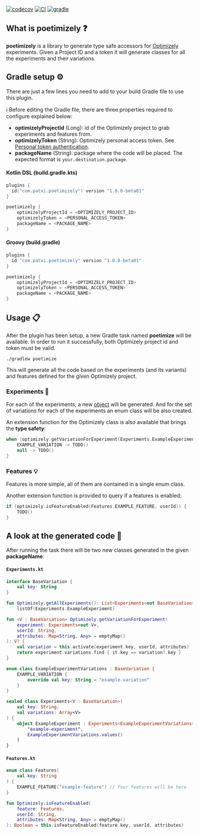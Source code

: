 [![codecov](https://codecov.io/gh/patxibocos/poetimizely/branch/master/graph/badge.svg)](https://codecov.io/gh/patxibocos/poetimizely)
[![CI](https://github.com/patxibocos/poetimizely/workflows/CI/badge.svg)](https://github.com/patxibocos/poetimizely/actions?query=workflow%3ACI)
[![gradle](https://img.shields.io/maven-metadata/v.svg?colorB=007ec6&label=gradle&metadataUrl=https%3A%2F%2Fplugins.gradle.org%2Fm2%2Fcom%2Fpatxi%2Fpoetimizely%2Fcom.patxi.poetimizely.gradle.plugin%2Fmaven-metadata.xml)](https://plugins.gradle.org/plugin/com.patxi.poetimizely)

## What is poetimizely ❓

**poetimizely** is a library to generate type safe accessors for [Optimizely](https://www.optimizely.com/) experiments.
Given a Project ID and a token it will generate classes for all the experiments and their variations.

## Gradle setup ⚙

There are just a few lines you need to add to your build Gradle file to use this plugin.

ℹ️ Before editing the Gradle file, there are three properties required to configure explained below:
- **optimizelyProjectId** (Long): id of the Optimizely project to grab experiments and features from. 
- **optimizelyToken** (String): Optimizely personal access token. See [Personal token authentication](https://docs.developers.optimizely.com/web/docs/personal-token).
- **packageName** (String): package where the code will be placed. The expected format is `your.destination.package`.

#### Kotlin DSL (build.gradle.kts)

```kotlin
plugins {
  id("com.patxi.poetimizely") version "1.0.0-beta01"
}

poetimizely {
    optimizelyProjectId = <OPTIMIZELY_PROJECT_ID> 
    optimizelyToken = <PERSONAL_ACCESS_TOKEN>
    packageName = <PACKAGE_NAME>
}
```

#### Groovy (build.gradle)

```groovy
plugins {
  id "com.patxi.poetimizely" version "1.0.0-beta01"
}

poetimizely {
    optimizelyProjectId = <OPTIMIZELY_PROJECT_ID> 
    optimizelyToken = <PERSONAL_ACCESS_TOKEN>
    packageName = <PACKAGE_NAME>
}

```

## Usage 📋

After the plugin has been setup, a new Gradle task named **poetimize** will be available. In order to run it successfully, both Optimizely project id and token must be valid.

```shell
./gradlew poetimize
```

This will generate all the code based on the experiments (and its variants) and features defined for the given Optimizely project.

### Experiments 🧪

For each of the experiments, a new [object](https://kotlinlang.org/docs/reference/object-declarations.html#object-declarations) will be generated. And for the set of variations for each of the experiments an enum class will be also created.

An extension function for the Optimizely class is also available that brings the **type safety**:

```kotlin
when (optimizely.getVariationForExperiment(Experiments.ExampleExperiment, userId)) {
    EXAMPLE_VARIATION -> TODO() 
    null -> TODO()
}
```

### Features 💡

Features is more simple, all of them are contained in a single enum class.

Another extension function is provided to query if a features is enabled:

```kotlin
if (optimizely.isFeatureEnabled(Features.EXAMPLE_FEATURE, userId)) {
    TODO()
}
```

## A look at the generated code 👀

After running the task there will be two new classes generated in the given **packageName**:

#### `Experiments.kt`

```kotlin
interface BaseVariation {
    val key: String
}

fun Optimizely.getAllExperiments(): List<Experiments<out BaseVariation>> =
    listOf(Experiments.ExampleExperiment)

fun <V : BaseVariation> Optimizely.getVariationForExperiment(
    experiment: Experiments<out V>,
    userId: String,
    attributes: Map<String, Any> = emptyMap()
): V? {
    val variation = this.activate(experiment.key, userId, attributes)
    return experiment.variations.find { it.key == variation?.key }
}

enum class ExampleExperimentVariations : BaseVariation {
    EXAMPLE_VARIATION {
        override val key: String = "example-variation"
    }
}

sealed class Experiments<V : BaseVariation>(
    val key: String,
    val variations: Array<V>
) {
    object ExampleExperiment : Experiments<ExampleExperimentVariations> (
        "example-experiment",
        ExampleExperimentVariations.values()
    )
}
```

#### `Features.kt`

```kotlin
enum class Features(
    val key: String
) {
    EXAMPLE_FEATURE("example-feature") // Your features will be here 
}

fun Optimizely.isFeatureEnabled(
    feature: Features,
    userId: String,
    attributes: Map<String, Any> = emptyMap()
): Boolean = this.isFeatureEnabled(feature.key, userId, attributes)
```
